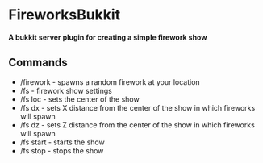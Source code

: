 FireworksBukkit
===================

**A bukkit server plugin for creating a simple firework show**


## Commands
* /firework - spawns a random firework at your location
* /fs - firework show settings
* /fs loc - sets the center of the show
* /fs dx - sets X distance from the center of the show in which fireworks will spawn
* /fs dz - sets Z distance from the center of the show in which fireworks will spawn
* /fs start - starts the show
* /fs stop - stops the show
